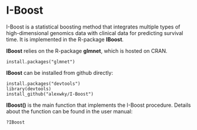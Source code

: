 # I-Boost
I-Boost is a statistical boosting method that integrates multiple types of high-dimensional genomics data with clinical data for predicting survival time. It is implemented in the R-package **IBoost**.

**IBoost** relies on the R-package **glmnet**, which is hosted on CRAN.
```
install.packages("glmnet")
```

**IBoost** can be installed from github directly:
```
install.packages("devtools")
library(devtools)
install_github("alexwky/I-Boost")
```
**IBoost()** is the main function that implements the I-Boost procedure. Details about the function can be found in the user manual:
```
?IBoost
```
